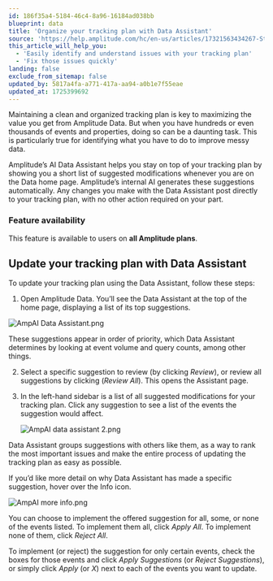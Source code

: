 ```yaml
---
id: 186f35a4-5184-46c4-8a96-16184ad038bb
blueprint: data
title: 'Organize your tracking plan with Data Assistant'
source: 'https://help.amplitude.com/hc/en-us/articles/17321563434267-Streamline-and-improve-your-tracking-plan-with-the-AI-Data-Assistant'
this_article_will_help_you:
  - 'Easily identify and understand issues with your tracking plan'
  - 'Fix those issues quickly'
landing: false
exclude_from_sitemap: false
updated_by: 5817a4fa-a771-417a-aa94-a0b1e7f55eae
updated_at: 1725399692
---
```

Maintaining a clean and organized tracking plan is key to maximizing the value you get from Amplitude Data. But when you have hundreds or even thousands of events and properties, doing so can be a daunting task. This is particularly true for identifying what you have to do to improve messy data.

Amplitude’s AI Data Assistant helps you stay on top of your tracking plan by showing you a short list of suggested modifications whenever you are on the Data home page. Amplitude’s internal AI generates these suggestions automatically. Any changes you make with the Data Assistant post directly to your tracking plan, with no other action required on your part.

### Feature availability

This feature is available to users on **all Amplitude plans**.

## Update your tracking plan with Data Assistant

To update your tracking plan using the Data Assistant, follow these steps:

1. Open Amplitude Data. You’ll see the Data Assistant at the top of the home page, displaying a list of its top suggestions.  
  
![AmpAI Data Assistant.png](/docs/output/img/data/data-assistant.png)  
  
These suggestions appear in order of priority, which Data Assistant determines by looking at event volume and query counts, among other things.

2. Select a specific suggestion to review (by clicking *Review*), or review all suggestions by clicking (*Review All*). This opens the Assistant page.
3. In the left-hand sidebar is a list of all suggested modifications for your tracking plan. Click any suggestion to see a list of the events the suggestion would affect.  
  
	![AmpAI data assistant 2.png](/docs/output/img/data/data-assistant-2.png)

Data Assistant groups suggestions with others like them, as a way to rank the most important issues and make the entire process of updating the tracking plan as easy as possible.  
  
If you’d like more detail on why Data Assistant has made a specific suggestion, hover over the Info icon.  
  
![AmpAI more info.png](/docs/output/img/data/ampai-more-info-png.png)  
  
You can choose to implement the offered suggestion for all, some, or none of the events listed. To implement them all, click *Apply All*. To implement none of them, click *Reject All*.  
  
To implement (or reject) the suggestion for only certain events, check the boxes for those events and click *Apply Suggestions* (or *Reject Suggestions*), or simply click *Apply* (or *X*) next to each of the events you want to update.